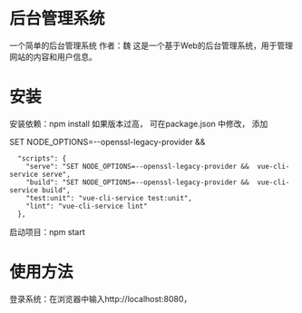 # 后台管理系统
一个简单的后台管理系统
作者：魏
这是一个基于Web的后台管理系统，用于管理网站的内容和用户信息。

# 安装
安装依赖：npm install
如果版本过高， 可在package.json 中修改， 添加 

SET NODE_OPTIONS=--openssl-legacy-provider &&
```
  "scripts": {
    "serve": "SET NODE_OPTIONS=--openssl-legacy-provider &&  vue-cli-service serve",
    "build": "SET NODE_OPTIONS=--openssl-legacy-provider &&  vue-cli-service build",
    "test:unit": "vue-cli-service test:unit",
    "lint": "vue-cli-service lint"
  },
  ```
启动项目：npm start
# 使用方法
登录系统：在浏览器中输入http://localhost:8080，
